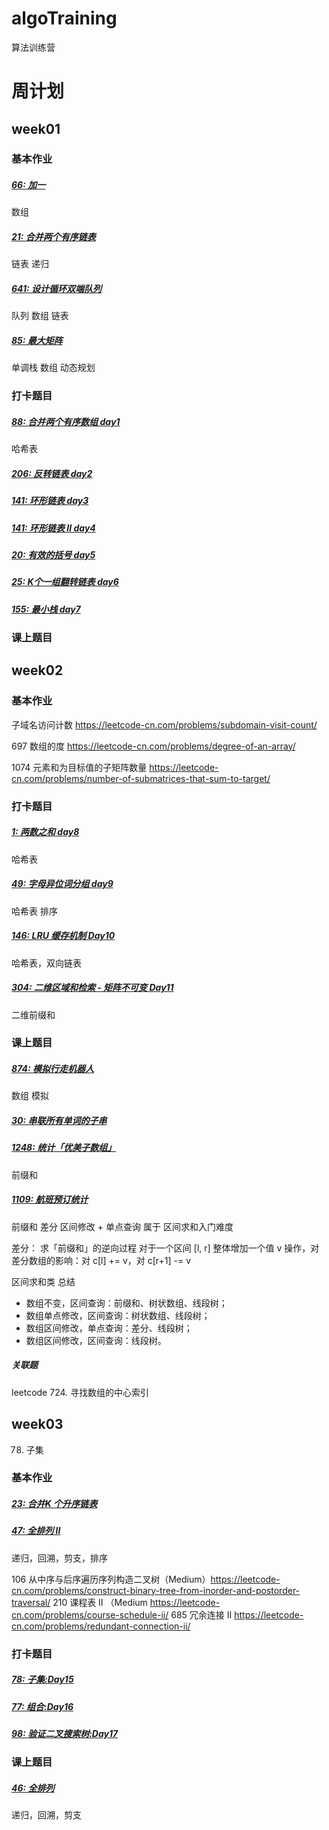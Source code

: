 # algoTraining
算法训练营

# 周计划

## week01

### 基本作业

##### [66: 加一](https://leetcode-cn.com/problems/plus-one/)
数组

##### [21: 合并两个有序链表](https://leetcode-cn.com/problems/merge-two-sorted-lists/)
链表 递归

##### [641: 设计循环双端队列](https://leetcode-cn.com/problems/design-circular-deque/)
队列 数组 链表

##### [85: 最大矩阵](https://leetcode-cn.com/problems/maximal-rectangle/)
单调栈 数组 动态规划

### 打卡题目

##### [88:  合并两个有序数组 day1](https://leetcode-cn.com/problems/merge-sorted-array/)
哈希表
##### [206: 反转链表 day2](https://leetcode-cn.com/problems/reverse-linked-list/)
##### [141: 环形链表 day3](https://leetcode-cn.com/problems/linked-list-cycle/)
##### [141: 环形链表 II day4](https://leetcode-cn.com/problems/linked-list-cycle-ii/)
##### [20:  有效的括号 day5](https://leetcode-cn.com/problems/valid-parentheses/)
##### [25:  K个一组翻转链表 day6](https://leetcode-cn.com/problems/reverse-nodes-in-k-group/)
##### [155: 最小栈 day7](https://leetcode-cn.com/problems/min-stack/)


### 课上题目

## week02

### 基本作业
子域名访问计数 https://leetcode-cn.com/problems/subdomain-visit-count/

697 数组的度 https://leetcode-cn.com/problems/degree-of-an-array/

1074 元素和为目标值的子矩阵数量 https://leetcode-cn.com/problems/number-of-submatrices-that-sum-to-target/

### 打卡题目

##### [1:   两数之和 day8](https://leetcode-cn.com/problems/two-sum/description/)
哈希表
##### [49:  字母异位词分组 day9](https://leetcode-cn.com/problems/group-anagrams/)
哈希表 排序
##### [146: LRU 缓存机制 Day10](https://leetcode-cn.com/problems/lru-cache/)
哈希表，双向链表
##### [304: 二维区域和检索 - 矩阵不可变 Day11](https://leetcode-cn.com/problems/range-sum-query-2d-immutable/)
二维前缀和

### 课上题目
##### [874: 模拟行走机器人](https://leetcode-cn.com/problems/walking-robot-simulation/)
数组 模拟

##### [30:  串联所有单词的子串](https://leetcode-cn.com/problems/substring-with-concatenation-of-all-words/)

##### [1248:  统计「优美子数组」](https://leetcode-cn.com/problems/count-number-of-nice-subarrays/)
前缀和
##### [1109:  航班预订统计](https://leetcode-cn.com/problems/corporate-flight-bookings/)
前缀和 差分  区间修改 + 单点查询 属于 区间求和入门难度

差分：
    求「前缀和」的逆向过程
    对于一个区间 [l, r] 整体增加一个值 v 操作，对差分数组的影响：对 c[l] += v，对 c[r+1] -= v

区间求和类 总结
* 数组不变，区间查询：前缀和、树状数组、线段树；
* 数组单点修改，区间查询：树状数组、线段树；
* 数组区间修改，单点查询：差分、线段树；
* 数组区间修改，区间查询：线段树。


##### 关联题
leetcode 724. 寻找数组的中心索引

## week03

78. 子集
### 基本作业
##### [23:  合并K 个升序链表](https://leetcode-cn.com/problems/merge-k-sorted-lists/)

##### [47:  全排列 II](https://leetcode-cn.com/problems/permutations-ii/)
递归，回溯，剪支，排序

106 从中序与后序遍历序列构造二叉树（Medium）https://leetcode-cn.com/problems/construct-binary-tree-from-inorder-and-postorder-traversal/
210 课程表 II （Medium https://leetcode-cn.com/problems/course-schedule-ii/
685 冗余连接 II https://leetcode-cn.com/problems/redundant-connection-ii/

### 打卡题目
##### [78:  子集:Day15](https://leetcode-cn.com/problems/subsets/)

##### [77:  组合:Day16](https://leetcode-cn.com/problems/combinations/)

##### [98:  验证二叉搜索树:Day17](https://leetcode-cn.com/problems/validate-binary-search-tree/)



### 课上题目

##### [46:  全排列](https://leetcode-cn.com/problems/permutations/)
递归，回溯，剪支

